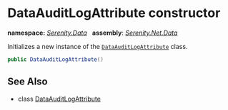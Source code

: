 # DataAuditLogAttribute constructor
**namespace:** *[Serenity.Data](../../README.md#serenity.data-namespace)*   **assembly**: *[Serenity.Net.Data](../../README.md)*

Initializes a new instance of the [`DataAuditLogAttribute`](../DataAuditLogAttribute.md) class.

```csharp
public DataAuditLogAttribute()
```

## See Also

* class [DataAuditLogAttribute](../DataAuditLogAttribute.md)